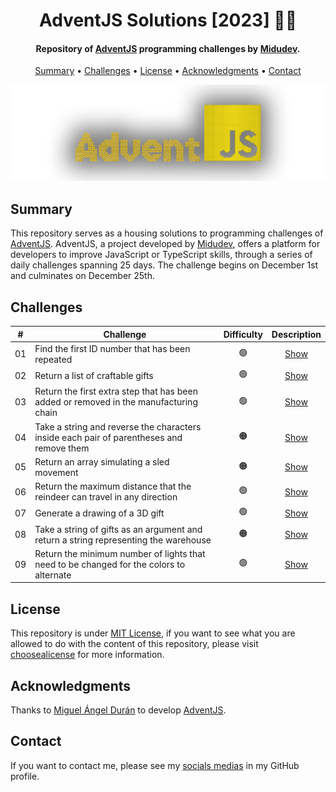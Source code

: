 <h1 align="center">
    AdventJS Solutions [2023] 🎅🎄
</h1>

<h4 align="center">
    Repository of <a href="https://adventjs.dev/es" target="_blank">AdventJS<a> programming challenges by <a href="https://www.linkedin.com/in/midudev/" target="_blank">Midudev</a>.
</h4>

<p align="center">
    <a href="#----summary">Summary</a> •
    <a href="#----challenges">Challenges</a> •
    <a href="#----license">License</a> •
    <a href="#----acknowledgments">Acknowledgments</a> •
    <a href="#----contact">Contact</a>
</p>

<p align="center">
    <img src="./.github/adventjs-logo.png" width="625">
</p>

<h2>
    Summary
</h2>
<p>
    This repository serves as a housing solutions to programming challenges of <a href="https://adventjs.dev/es" target="_blank">AdventJS<a>. AdventJS, a project developed by <a href="https://www.linkedin.com/in/midudev/" target="_blank">Midudev</a>, offers a platform for developers to improve JavaScript or TypeScript skills, through a series of daily challenges spanning 25 days. The challenge begins on December 1st and culminates on December 25th.
</p>

<h2>
    Challenges
</h2>

|  #  | Challenge                                                                                | Difficulty |        Description         |
| :-: | ---------------------------------------------------------------------------------------- | :--------: | :------------------------: |
| 01  | Find the first ID number that has been repeated                                          |     🟢     | [Show](./src/01-challenge) |
| 02  | Return a list of craftable gifts                                                         |     🟢     | [Show](./src/02-challenge) |
| 03  | Return the first extra step that has been added or removed in the manufacturing chain    |     🟢     | [Show](./src/03-challenge) |
| 04  | Take a string and reverse the characters inside each pair of parentheses and remove them |     🟠     | [Show](./src/04-challenge) |
| 05  | Return an array simulating a sled movement                                               |     🟠     | [Show](./src/05-challenge) |
| 06  | Return the maximum distance that the reindeer can travel in any direction                |     🟢     | [Show](./src/06-challenge) |
| 07  | Generate a drawing of a 3D gift                                                          |     🟢     | [Show](./src/07-challenge) |
| 08  | Take a string of gifts as an argument and return a string representing the warehouse     |     🟠     | [Show](./src/08-challenge) |
| 09  | Return the minimum number of lights that need to be changed for the colors to alternate  |     🟢     | [Show](./src/09-challenge) |

<h2>
    License
</h2>
<p>
    This repository is under <a href="./LICENSE" target="_blank">MIT License</a>, if you want to see what you are allowed to do with the content of this repository, please visit <a href="https://choosealicense.com/licenses/" target="_blank">choosealicense</a> for more information.
</p>

<h2>
    Acknowledgments
</h2>
<p>
    Thanks to <a href="https://www.linkedin.com/in/midudev/" target="_blank">Miguel Ángel Durán</a> to develop <a href="https://adventjs.dev/es" target="_blank">AdventJS<a>.
</p>

<h2>
    Contact
</h1>
<p>
    If you want to contact me, please see my <a href="https://github.com/hozlucas28" target="_blank">socials medias</a> in my GitHub profile.
</p>
